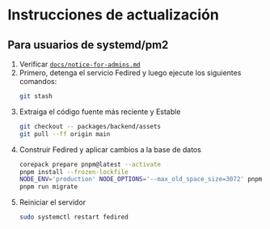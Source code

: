 # Instrucciones de actualización

## Para usuarios de systemd/pm2

1. Verificar [`docs/notice-for-admins.md`](https://github.com/fedired-dev/fedired/blob/main/docs/notice-for-admins.md)
1. Primero, detenga el servicio Fedired y luego ejecute los siguientes comandos:
    ```sh
    git stash
    ```
1. Extraiga el código fuente más reciente y Estable
    ```sh
    git checkout -- packages/backend/assets
    git pull --ff origin main
    ```
1. Construir Fedired y aplicar cambios a la base de datos
    ```sh
    corepack prepare pnpm@latest --activate
    pnpm install --frozen-lockfile
    NODE_ENV='production' NODE_OPTIONS='--max_old_space_size=3072' pnpm run rebuild
    pnpm run migrate
    ```
1. Reiniciar el servidor
    ```sh
    sudo systemctl restart fedired
    ```
